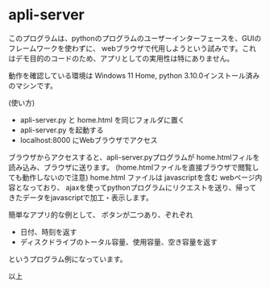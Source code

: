 # apli-server

このプログラムは、pythonのプログラムのユーザーインターフェースを、GUIのフレームワークを使わずに、
webブラウザで代用しようという試みです。これはデモ目的のコードのため、アプリとしての実用性は特にありません。

動作を確認している環境は Windows 11 Home, python 3.10.0インストール済みのマシンです。

(使い方)
 - apli-server.py と home.html を同じフォルダに置く
 - apli-server.py を起動する
 - localhost:8000 にWebブラウザでアクセス

ブラウザからアクセスすると、apli-server.pyプログラムが home.htmlフィルを読み込み、ブラウザに送ります。
(home.htmlファイルを直接ブラウザで閲覧しても動作しないので注意) home.html ファイルは javascriptを含む webページ内容となっており、
ajaxを使ってpythonプログラムにリクエストを送り、帰ってきたデータをjavascriptで加工・表示します。

簡単なアプリ的な例として、 ボタンが二つあり、ぞれぞれ
 - 日付、時刻を返す
 - ディスクドライブのトータル容量、使用容量、空き容量を返す
   
というプログラム例になっています。

以上
